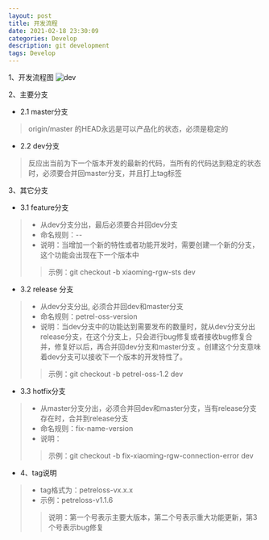 ```yaml
---
layout: post
title: 开发流程
date: 2021-02-18 23:30:09
categories: Develop
description: git development
tags: Develop
---
```


1、开发流程图
![dev](https://mu-qer.github.io/assets/img/develop/2021-02-24-development.png)

2、主要分支
- 2.1 master分支

> origin/master 的HEAD永远是可以产品化的状态，必须是稳定的

- 2.2 dev分支

> 反应出当前为下一个版本开发的最新的代码，当所有的代码达到稳定的状态时，必须要合并回master分支，并且打上tag标签

3、其它分支
- 3.1 feature分支

> - 从dev分支分出，最后必须要合并回dev分支
> - 命名规则：<developer name>-<module name>-<feature name>
> - 说明：当增加一个新的特性或者功能开发时，需要创建一个新的分支，这个功能会出现在下一个版本中
>> 示例：git checkout -b xiaoming-rgw-sts dev

- 3.2 release 分支

> - 从dev分支分出, 必须合并回dev和master分支
> - 命名规则：petrel-oss-version
> - 说明：当dev分支中的功能达到需要发布的数量时，就从dev分支分出release分支，在这个分支上，只会进行bug修复或者接收bug修复合并，修复好以后，再合并回dev分支和master分支 。创建这个分支意味着dev分支可以接收下一个版本的开发特性了。
>> 示例：git checkout -b petrel-oss-1.2 dev

- 3.3 hotfix分支

> - 从master分支分出，必须合并回dev和master分支，当有release分支存在时，合并到release分支
> - 命名规则：fix-name-version
> - 说明：
>> 示例：git checkout -b fix-xiaoming-rgw-connection-error dev

- 4、tag说明

> - tag格式为：petreloss-vx.x.x
> - 示例：petreloss-v1.1.6
>> 说明：第一个号表示主要大版本，第二个号表示重大功能更新，第3个号表示bug修复